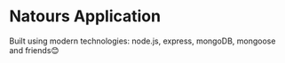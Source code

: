 # Natours Application

Built using modern technologies: node.js, express, mongoDB, mongoose and friends😊